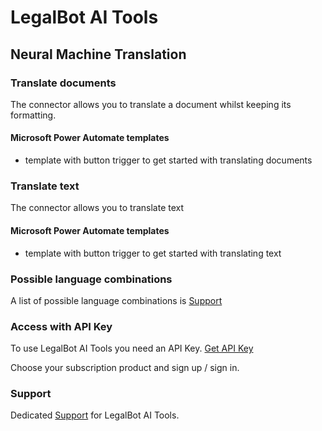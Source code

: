 # LegalBot AI Tools
## Neural Machine Translation 
### Translate documents
The connector allows you to translate a document whilst keeping its formatting.

#### Microsoft Power Automate templates
- template with button trigger to get started with translating documents

### Translate text
The connector allows you to translate text

#### Microsoft Power Automate templates
- template with button trigger to get started with translating text

### Possible language combinations
A list of possible language combinations is [Support](https://legalbot.io/translate/language_combinations.html "LegalBot Machine Translation language combinations") 



### Access with API Key
To use LegalBot AI Tools you need an API Key. [Get API Key](http://legalbot-ai-tools.com "LegalBot AI Tools API Key")

Choose your subscription product and sign up / sign in.

### Support
Dedicated [Support](https://legalbot.io/crm "LegalBot AI Tools Customer Support") for LegalBot AI Tools.

